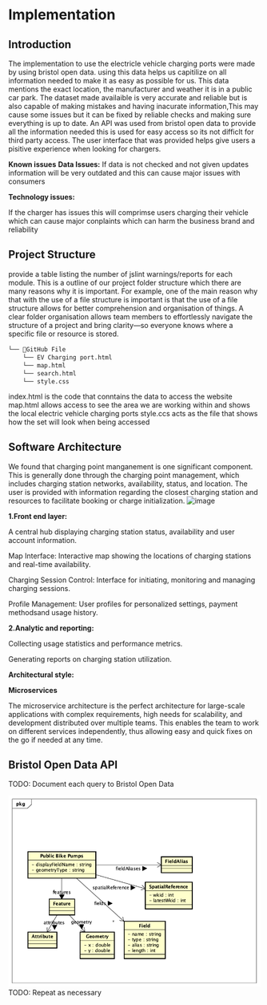 # Implementation

## Introduction
The implementation to use the electricle vehicle charging ports were made by using bristol open data. using this data helps us capitilize on all information needed to make it as easy as possible for us. This data mentions the exact location, the manufacturer and weather it is in a public car park. The dataset made availaible is very accurate and reliable but is also capable of making mistakes and having inacurate information,This may cause some issues but it can be fixed by reliable checks and making sure everything is up to date. An API was used from bristol open data to provide all the information needed this is used for easy access so its not difficlt for third party access. The user interface that was provided helps give users a pisitive experience when looking for chargers.

**Known issues**
**Data Issues:**
If data is not checked and not given updates information will be very outdated and this can cause major issues with consumers

**Technology issues:**

If the charger has issues this will comprimse users charging their vehicle which can cause major conplaints which can harm the business brand and reliability


## Project Structure
provide a table listing the number of jslint warnings/reports for each module.
This is a outline of our project folder structure which there are many reasons why it is important. For example, one of the main reason why that with the use of a file structure  is important is that the use of a file structure allows for better comprehension and organisation of things. A clear folder organisation allows team members to effortlessly navigate the structure of a project and bring clarity—so everyone knows where a specific file or resource is stored.
```
└── 📁GitHub File 
    └── EV Charging port.html
    └── map.html
    └── search.html
    └── style.css
```

index.html is the code that conntains the data to access the website
map.html allows access to see the area we are working within and shows the local electric vehicle charging ports
style.ccs acts as the file that shows how the set will look when being accessed


## Software Architecture
We found that charging point manganement is one significant component. This is generally done through the charging point management, which includes charging station networks, availability, status, and location. The user is provided with information regarding the closest charging station and resources to facilitate booking or charge initialization.
![image](https://github.com/y2-aidid/Electric-Vehicle-Charging-Points/assets/148769173/f12d568f-b1bd-4e9e-ab21-c949c567e87a)

**1.Front end layer:**

A central hub displaying charging station status, availability and user account information.

Map Interface: Interactive map showing the locations of charging stations and real-time availability.

Charging Session Control: Interface for initiating, monitoring and managing charging sessions.

Profile Management: User profiles for personalized settings, payment methodsand usage history.

**2.Analytic and reporting:**

Collecting usage statistics and performance metrics.

Generating reports on charging station utilization.


**Architectural style:**

**Microservices**

The microservice architecture is the perfect architecture for large-scale applications with complex requirements, high needs for scalability, and development distributed over multiple teams. This enables the team to work on different services independently, thus allowing easy and quick fixes on the go if needed at any time.



## Bristol Open Data API
TODO: Document each query to Bristol Open Data

![UML Class diagrams representing JSON query results](images/class1.png)
TODO: Repeat as necessary
